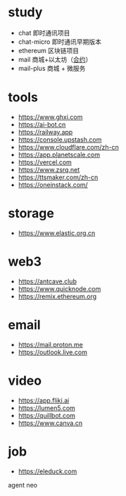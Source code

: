 # study

- chat 即时通讯项目
- chat-micro 即时通讯早期版本
- ethereum 区块链项目
- mail 商城+以太坊（[合约](https://github.com/binbinly/study/blob/master/mall/frontend/contracts/Payment.sol)）
- mail-plus 商城 + 微服务

# tools
- https://www.ghxi.com
- https://ai-bot.cn
- https://railway.app
- https://console.upstash.com
- https://www.cloudflare.com/zh-cn
- https://app.planetscale.com
- https://vercel.com
- https://www.zsrq.net
- https://ttsmaker.com/zh-cn
- https://oneinstack.com/

# storage
- https://www.elastic.org.cn

# web3
- https://antcave.club
- https://www.quicknode.com
- https://remix.ethereum.org

# email
- https://mail.proton.me
- https://outlook.live.com

# video
- https://app.fliki.ai
- https://lumen5.com
- https://quillbot.com
- https://www.canva.cn

# job
- https://eleduck.com

agent neo

